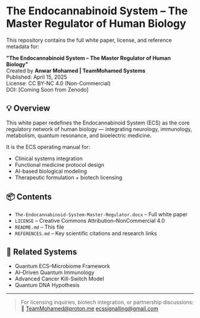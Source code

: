 # The Endocannabinoid System – The Master Regulator of Human Biology

This repository contains the full white paper, license, and reference metadata for:

**"The Endocannabinoid System – The Master Regulator of Human Biology"**  
Created by **Anwar Mohamed | TeamMohamed Systems**  
Published: April 15, 2025  
License: CC BY-NC 4.0 (Non-Commercial)  
DOI: [Coming Soon from Zenodo]

## 💡 Overview

This white paper redefines the Endocannabinoid System (ECS) as the core regulatory network of human biology — integrating neurology, immunology, metabolism, quantum resonance, and bioelectric medicine.

It is the ECS operating manual for:
- Clinical systems integration
- Functional medicine protocol design
- AI-based biological modeling
- Therapeutic formulation + biotech licensing

## 📦 Contents
- `The-Endocannabinoid-System-Master-Regulator.docx` – Full white paper
- `LICENSE` – Creative Commons Attribution–NonCommercial 4.0
- `README.md` – This file
- `REFERENCES.md` – Key scientific citations and research links

## 🧬 Related Systems
- Quantum ECS–Microbiome Framework
- AI–Driven Quantum Immunology
- Advanced Cancer Kill-Switch Model
- Quantum DNA Hypothesis

---

> For licensing inquiries, biotech integration, or partnership discussions:  
> 📧 TeamMohamed@proton.me ecssignalling@gmail.com

